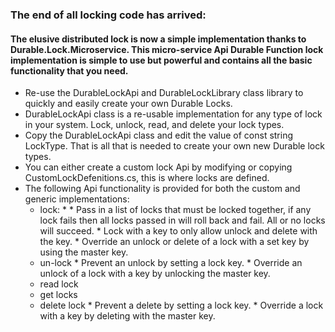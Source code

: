 ### The end of all locking code has arrived:

#### The elusive distributed lock is now a simple implementation thanks to Durable.Lock.Microservice. This micro-service Api Durable Function lock implementation is simple to use but powerful and contains all the basic functionality that you need.

- Re-use the DurableLockApi and DurableLockLibrary class library to quickly and easily create your own Durable Locks.
- DurableLockApi class is a re-usable implementation for any type of lock in your system. Lock, unlock, read, and delete your lock types.
- Copy the DurableLockApi class and edit the value of const string LockType. That is all that is needed to create your own new Durable lock types.
- You can either create a custom lock Api by modifying or copying CustomLockDefenitions.cs, this is where locks are defined.
- The following Api functionality is provided for both the custom and generic implementations:
  * lock:
         * 
         * Pass in a list of locks that must be locked together, if any lock fails then all locks passed in will roll back and fail. All or no locks will succeed.
         * Lock with a key to only allow unlock and delete with the key.
         * Override an unlock or delete of a lock with a set key by using the master key. 
  * un-lock
         * Prevent an unlock by setting a lock key.
         * Override an unlock of a lock with a key by unlocking the master key.
  * read lock
  * get locks
  * delete lock
         * Prevent a delete by setting a lock key.
         * Override a lock with a key by deleting with the master key.
